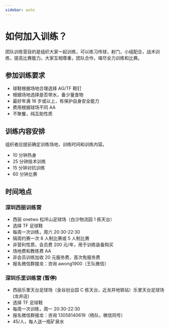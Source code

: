 ```yaml
---
sidebar: auto
---
```


# 如何加入训练？

团队训练营目的是组织大家一起训练，可以练习传球，射门，小组配合，战术训练，提高比赛能力。大家互相尊重，团队合作，竭尽全力训练和比赛。

## 参加训练要求

- 球鞋根据场地合理选择 AG/TF 鞋钉
- 根据场地选择是否带水，备少量食物
- 最好年满 16 岁或以上，有保护自身安全能力
- 费用根据球场不同 AA
- 不聚餐，纯互助性质

## 训练内容安排

组织者应提前确定训练场地，训练时间和训练内容。

- 10 分钟热身
- 25 分钟技术训练
- 15 分钟对抗训练
- 60 分钟比赛

## 时间地点

### 深圳西丽训练营

- 西丽 onetwo 松坪山足球场（白沙物流园 1 栋天台）
- 选择 TF 足球鞋
- 每周一次训练，周六 20:30-22:30
- 隔周约赛一次 8 人制比赛或 5 人制比赛
- 非营利性质，会员费 200 元/年，用于训练装备购买
- 场地费和教练费 AA
- 非会员训练加收 20 元服务费，首次免服务费
- 报名微信群接龙：咨询 awong1900（王队微信）

### 深圳乐里训练营 (暂停)

- 西丽乐里天台足球场（金谷创业园 C 栋天台，近龙井地铁站）乐里天台足球场(龙井店)
- 选择 TF 足球鞋
- 每周一次训练，周一 20:30-22:30
- 报名微信群接龙：咨询 13058140619（杨队，微信同号）
- 45/人，每人送一瓶矿泉水
